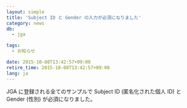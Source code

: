 ```yaml
---
layout: simple
title: 'Subject ID と Gender の入力が必須になりました'
category: news
db:
  - jga

tags:
  - お知らせ

date: 2015-10-08T13:42:57+09:00
retire_time: 2015-10-08T13:42:57+09:00
lang: ja
---
```


JGA に登録される全てのサンプルで Subject ID (匿名化された個人 ID) と Gender (性別) が必須になりました。
